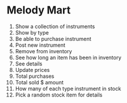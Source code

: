 # Melody Mart

1. Show a collection of instruments
1. Show by type
1. Be able to purchase instrument
1. Post new instrument
1. Remove from inventory
1. See how long an item has been in inventory
1. See details
1. Update prices
1. Total purchases
1. Total sold $ amount
1. How many of each type instrument in stock
1. Pick a random stock item for details
